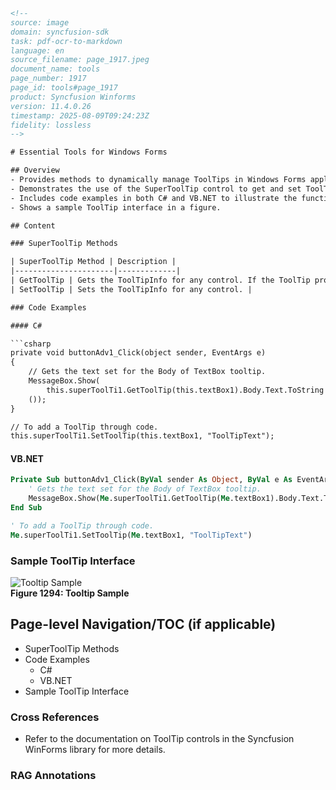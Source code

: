 ```html
<!-- 
source: image
domain: syncfusion-sdk
task: pdf-ocr-to-markdown
language: en
source_filename: page_1917.jpeg
document_name: tools
page_number: 1917
page_id: tools#page_1917
product: Syncfusion Winforms
version: 11.4.0.26
timestamp: 2025-08-09T09:24:23Z
fidelity: lossless
-->

# Essential Tools for Windows Forms

## Overview
- Provides methods to dynamically manage ToolTips in Windows Forms applications.
- Demonstrates the use of the SuperToolTip control to get and set ToolTipInfo for any control.
- Includes code examples in both C# and VB.NET to illustrate the functionality.
- Shows a sample ToolTip interface in a figure.

## Content

### SuperToolTip Methods

| SuperToolTip Method | Description |
|----------------------|-------------|
| GetToolTip | Gets the ToolTipInfo for any control. If the ToolTip properties change dynamically in an application, you can use this method to find out what information is exhibited at any point, depending upon the state of the application. |
| SetToolTip | Sets the ToolTipInfo for any control. |

### Code Examples

#### C#

```csharp
private void buttonAdv1_Click(object sender, EventArgs e)
{
    // Gets the text set for the Body of TextBox tooltip.
    MessageBox.Show(
        this.superToolTi1.GetToolTip(this.textBox1).Body.Text.ToString
    ());
}

// To add a ToolTip through code.
this.superToolTi1.SetToolTip(this.textBox1, "ToolTipText");
```

#### VB.NET

```vb
Private Sub buttonAdv1_Click(ByVal sender As Object, ByVal e As EventArgs)
    ' Gets the text set for the Body of TextBox tooltip.
    MessageBox.Show(Me.superToolTi1.GetToolTip(Me.textBox1).Body.Text.Text)
End Sub

' To add a ToolTip through code.
Me.superToolTi1.SetToolTip(Me.textBox1, "ToolTipText")
```

### Sample ToolTip Interface

![Tooltip Sample](image_url_here)<br>**Figure 1294: Tooltip Sample**

## Page-level Navigation/TOC (if applicable)
- SuperToolTip Methods
- Code Examples
  - C#
  - VB.NET
- Sample ToolTip Interface

### Cross References
- Refer to the documentation on ToolTip controls in the Syncfusion WinForms library for more details.

### RAG Annotations
<!-- tags: [syncfusion, winforms, tooltip, control] keywords: [SuperToolTip, GetToolTip, SetToolTip, C#, VB.NET, control, ToolTip, ToolTip sample] -->
```